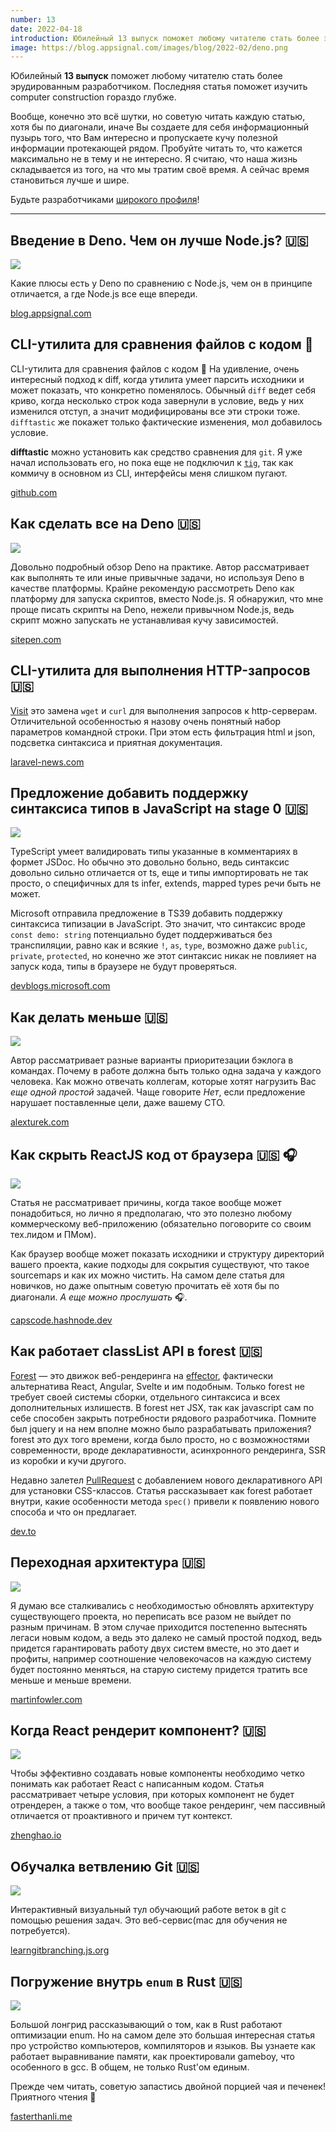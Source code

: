 ```yaml
---
number: 13
date: 2022-04-18
introduction: Юбилейный 13 выпуск поможет любому читателю стать более эрудированным разработчиком. Последняя статья поможет изучить computer construction гораздо глубже.
image: https://blog.appsignal.com/images/blog/2022-02/deno.png
---
```


Юбилейный **13 выпуск** поможет любому читателю стать более эрудированным разработчиком. Последняя статья поможет изучить computer construction гораздо глубже.

Вообще, конечно это всё шутки, но советую читать каждую статью, хотя бы по диагонали, иначе Вы создаете для себя информационный пузырь того, что Вам интересно и пропускаете кучу полезной информации протекающей рядом. Пробуйте читать то, что кажется максимально не в тему и не интересно. Я считаю, что наша жизнь складывается из того, на что мы тратим своё время. А сейчас время становиться лучше и шире.

Будьте разработчиками [широкого профиля](https://jchyip.medium.com/why-t-shaped-people-e8706198e437)!

<hr />

## Введение в Deno. Чем он лучше Node.js? 🇺🇸

![](/13-1059562/9624562c5d41d74ec25ce815a300ea4c.png)

Какие плюсы есть у Deno по сравнению с Node.js, чем он в принципе отличается, а где Node.js все еще впереди.

[blog.appsignal.com](https://blog.appsignal.com/2022/02/09/an-introduction-to-deno-is-it-better-than-nodejs.html)

## CLI-утилита для сравнения файлов с кодом 🐙

CLI-утилита для сравнения файлов с кодом 🐙
На удивление, очень интересный подход к diff, когда утилита умеет парсить исходники и может показать, что конкретно поменялось. Обычный `diff` ведет себя криво, когда несколько строк кода завернули в условие, ведь у них изменился отступ, а значит модифицированы все эти строки тоже. `difftastic` же покажет только фактические изменения, мол добавилось условие.

**difftastic** можно установить как средство сравнения для `git`. Я уже начал использовать его, но пока еще не подключил к [`tig`](https://github.com/jonas/tig), так как коммичу в основном из CLI, интерфейсы меня слишком пугают.

[github.com](https://github.com/Wilfred/difftastic)

## Как сделать все на Deno 🇺🇸

![](/13-1059562/8443ae34b4e7999d43355e2a67df1f30.jpg)

Довольно подробный обзор Deno на практике. Автор рассматривает как выполнять те или иные привычные задачи, но используя Deno в качестве платформы. Крайне рекомендую рассмотреть Deno как платформу для запуска скриптов, вместо Node.js. Я обнаружил, что мне проще писать скрипты на Deno, нежели привычном Node.js, ведь скрипт можно запускать не устанавливая кучу зависимостей.

[sitepen.com](https://www.sitepen.com/blog/doing-it-all-with-deno)

## CLI-утилита для выполнения HTTP-запросов 🇺🇸

[Visit](https://github.com/spatie/visit) это замена `wget` и `curl` для выполнения запросов к http-серверам. Отличительной особенностью я назову очень понятный набор параметров командной строки. При этом есть фильтрация html и json, подсветка синтаксиса и приятная документация.

[laravel-news.com](https://laravel-news.com/visit-http-cli)

## Предложение добавить поддержку синтаксиса типов в JavaScript на stage 0 🇺🇸

![](/13-1059562/474c38adae9228fa702003f7811bb6c1.svg)

TypeScript умеет валидировать типы указанные в комментариях в формет JSDoc. Но обычно это довольно больно, ведь синтаксис довольно сильно отличается от ts, еще и типы импортировать не так просто, о специфичных для ts infer, extends, mapped types речи быть не может.

Microsoft отправила предложение в TS39 добавить поддержку синтаксиса типизации в JavaScript. Это значит, что синтаксис вроде `const demo: string` потенциально будет поддерживаться без транспиляции, равно как и всякие `!`, `as`, `type`, возможно даже `public`, `private`, `protected`, но конечно же этот синтаксис никак не повлияет на запуск кода, типы в браузере не будут проверяться.

[devblogs.microsoft.com](https://devblogs.microsoft.com/typescript/a-proposal-for-type-syntax-in-javascript/)

## Как делать меньше 🇺🇸

![](/13-1059562/priority.png)

Автор рассматривает разные варианты приоритезации бэклога в командах. Почему в работе должна быть только одна задача у каждого человека. Как можно отвечать коллегам, которые хотят нагрузить Вас *еще одной простой* задачей. Чаще говорите *Нет*, если предложение нарушает поставленные цели, даже вашему СТО.

[alexturek.com](https://alexturek.com/2022-03-07-How-to-do-less)

## Как скрыть ReactJS код от браузера 🇺🇸 🎧

![](/13-1059562/645c2088d4acc6eb11ea3d8f4a404348.png)

Статья не рассматривает причины, когда такое вообще может понадобиться, но лично я предполагаю, что это полезно любому коммерческому веб-приложению (обязательно поговорите со своим тех.лидом и ПМом).

Как браузер вообще может показать исходники и структуру директорий вашего проекта, какие подходы для сокрытия существуют, что такое sourcemaps и как их можно чистить. На самом деле статья для новичков, но даже опытным советую прочитать её хотя бы по диагонали. *А еще можно прослушать* 🎧.

[capscode.hashnode.dev](https://capscode.hashnode.dev/hide-reactjs-code-from-browser)

## Как работает classList API в forest 🇺🇸

[Forest](https://github.com/effector/effector/tree/master/packages/forest) — это движок веб-рендеринга на [effector](https://github.com/effector/effector), фактически альтернатива React, Angular, Svelte и им подобным. Только forest не требует своей системы сборки, отдельного синтаксиса и всех дополнительных излишеств. В forest нет JSX, так как javascript сам по себе способен закрыть потребности рядового разработчика. Помните был jquery и на нем вполне можно было разрабатывать приложения? forest это дух того времени, когда было просто, но с возможностями современности, вроде декларативности, асинхронного рендеринга, SSR из коробки и кучи другого.

Недавно залетел [PullRequest](https://github.com/effector/effector/pull/638) с добавлением нового декларативного API для установки CSS-классов. Статья рассказывает как forest работает внутри, какие особенности метода `spec()` привели к появлению нового способа и что он предлагает.

[dev.to](https://dev.to/effector/classlist-api-in-forest-4pm9)

## Переходная архитектура 🇺🇸

![](/13-1059562/transitional-arch.png)

Я думаю все сталкивались с необходимостью обновлять архитектуру существующего проекта, но переписать все разом не выйдет по разным причинам. В этом случае приходится постепенно вытеснять легаси новым кодом, а ведь это далеко не самый простой подход, ведь придется гарантировать работу двух систем вместе, но это дает и профиты, например соотношение человекочасов на каждую систему будет постоянно меняться, на старую систему придется тратить все меньше и меньше времени.

[martinfowler.com](https://martinfowler.com/articles/patterns-legacy-displacement/transitional-architecture.html)

## Когда React рендерит компонент? 🇺🇸

![](/13-1059562/e9978a0ed8b24e7437eec56ff6530ca2.jpeg)

Чтобы эффективно создавать новые компоненты необходимо четко понимать как работает React с написанным кодом. Статья рассматривает четыре условия, при которых компонент не будет отрендерен, а также о том, что вообще такое рендеринг, чем пассивный отличается от проактивного и причем тут контекст.

[zhenghao.io](https://www.zhenghao.io/posts/react-rerender)

## Обучалка ветвлению Git 🇺🇸

![](/13-1059562/learngit.png)

Интерактивный визуальный тул обучающий работе веток в git с помощью решения задач. Это веб-сервис(mac для обучения не потребуется).

[learngitbranching.js.org](https://learngitbranching.js.org/)

## Погружение внутрь `enum` в Rust 🇺🇸

![](/13-1059562/rust.png)

Большой лонгрид рассказывающий о том, как в Rust работают оптимизации enum.
Но на самом деле это большая интересная статья про устройство компьютеров, компиляторов и языков. Вы узнаете как работает выравнивание памяти, как проектировали gameboy, что особенного в gcc. В общем, не только Rust'ом единым.

Прежде чем читать, советую запастись двойной порцией чая и печенек! Приятного чтения 🧁

[fasterthanli.me](https://fasterthanli.me/articles/peeking-inside-a-rust-enum)
